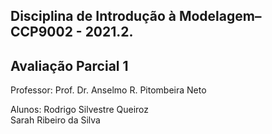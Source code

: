 ## Disciplina de Introdução à Modelagem– CCP9002 - 2021.2. 
## Avaliação Parcial 1

Professor: Prof. Dr. Anselmo R. Pitombeira Neto

Alunos:
Rodrigo Silvestre Queiroz <br>
Sarah Ribeiro da Silva